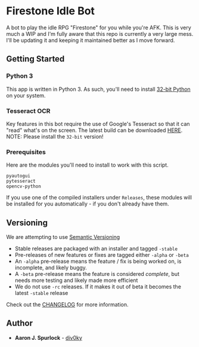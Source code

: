 # Firestone Idle Bot

A bot to play the idle RPG "Firestone" for you while you're AFK. This is very much a WIP and I'm fully aware that this repo is currently a very large mess. I'll be updating it and keeping it maintained better as I move forward.

## Getting Started

### Python 3
This app is written in Python 3. As such, you'll need to install [32-bit Python](https://www.python.org/ftp/python/3.8.1/python-3.8.1.exe) on your system.

### Tesseract OCR
Key features in this bot require the use of Google's Tesseract so that it can "read" what's on the screen. The latest build can be downloaded [HERE](https://github.com/UB-Mannheim/tesseract/wiki). NOTE: Please install the `32-bit` version!

### Prerequisites

Here are the modules you'll need to install to work with this script.

```
pyautogui
pytesseract
opencv-python
```
If you use one of the compiled installers under `Releases`, these modules will be installed for you automatically - if you don't already have them.

## Versioning
We are attempting to use [Semantic Versioning](https://semver.org/)

- Stable releases are packaged with an installer and tagged `-stable`
- Pre-releases of new features or fixes are tagged either `-alpha` or `-beta`
- An `-alpha` pre-release means the feature / fix is being worked on, is incomplete, and likely buggy.
- A `-beta` pre-release means the feature is considered *complete*, but needs more testing and likely made more efficient
- We do not use `-rc` releases. If it makes it out of beta it becomes the latest `-stable` release

Check out the [CHANGELOG](https://github.com/div0ky/fsb_idle/blob/master/CHANGELOG.md) for more information.

## Author

- **Aaron J. Spurlock** - [div0ky](https://github.com/div0ky)